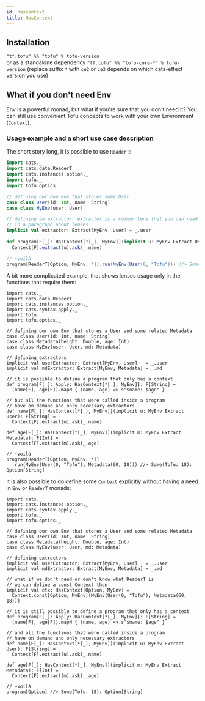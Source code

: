 ```yaml
---
id: hascontext
title: HasContext
---
```

## Installation
`"tf.tofu" %% "tofu" % tofu-version`  
or as a standalone dependency 
`"tf.tofu" %% "tofu-core-*" % tofu-version`
(replace suffix `*` with `ce2` or `ce3` depends on which cats-effect version you use)
## What if you don't need Env

Env is a powerful monad, but what if you're sure that you don't need it?
You can still use convenient Tofu concepts to work with your own Environment (`Context`).  

### Usage example and a short use case description  

The short story long, it is possible to use `ReaderT`:
 
```scala
import cats._
import cats.data.ReaderT
import cats.instances.option._
import tofu._
import tofu.optics._

// defining our own Env that stores some User
case class User(id: Int, name: String)
case class MyEnv(user: User)

// defining an extractor, extractor is a common lens that you can read about
// in a paragraph about lenses
implicit val extractor: Extract[MyEnv, User] = _.user
      
def program[F[_]: HasContext[*[_], MyEnv]](implicit u: MyEnv Extract User): F[String] = 
  Context[F].extract(u).ask(_.name)

// ~voilà
program[ReaderT[Option, MyEnv, *]].run(MyEnv(User(0, "Tofu"))) //> Some(Tofu): Option[String]

```

A bit more complicated example, that shows lenses usage only in the functions that require them:

```scala:reset
import cats._
import cats.data.ReaderT
import cats.instances.option._
import cats.syntax.apply._
import tofu._
import tofu.optics._

// defining our own Env that stores a User and some related Metadata
case class User(id: Int, name: String)
case class Metadata(height: Double, age: Int)
case class MyEnv(user: User, md: Metadata)

// defining extractors
implicit val userExtractor: Extract[MyEnv, User]   = _.user
implicit val mdExtractor: Extract[MyEnv, Metadata] = _.md

// it is possible to define a program that only has a context
def program[F[_]: Apply: HasContext[*[_], MyEnv]]: F[String] = 
  (name[F], age[F]).mapN { (name, age) => s"$name: $age" }

// but all the functions that were called inside a program
// have on demand and only necessary extractors
def name[F[_]: HasContext[*[_], MyEnv]](implicit u: MyEnv Extract User): F[String] = 
  Context[F].extract(u).ask(_.name)

def age[F[_]: HasContext[*[_], MyEnv]](implicit m: MyEnv Extract Metadata): F[Int] = 
  Context[F].extract(m).ask(_.age)

// ~voilà
program[ReaderT[Option, MyEnv, *]]
  .run(MyEnv(User(0, "Tofu"), Metadata(60, 18))) //> Some(Tofu: 18): Option[String]
```

It is also possible to do define some `Context` explicitly without having a need in `Env` or `ReaderT` monads:

```scala:reset
import cats._
import cats.instances.option._
import cats.syntax.apply._
import tofu._
import tofu.optics._

// defining our own Env that stores a User and some related Metadata
case class User(id: Int, name: String)
case class Metadata(height: Double, age: Int)
case class MyEnv(user: User, md: Metadata)

// defining extractors
implicit val userExtractor: Extract[MyEnv, User]   = _.user
implicit val mdExtractor: Extract[MyEnv, Metadata] = _.md

// what if we don't need or don't know what ReaderT is
// we can define a const Context than
implicit val ctx: HasContext[Option, MyEnv] =
  Context.const[Option, MyEnv](MyEnv(User(0, "Tofu"), Metadata(60, 18)))

// it is still possible to define a program that only has a context
def program[F[_]: Apply: HasContext[*[_], MyEnv]]: F[String] =
  (name[F], age[F]).mapN { (name, age) => s"$name: $age" }

// and all the functions that were called inside a program
// have on demand and only necessary extractors
def name[F[_]: HasContext[*[_], MyEnv]](implicit u: MyEnv Extract User): F[String] =
  Context[F].extract(u).ask(_.name)

def age[F[_]: HasContext[*[_], MyEnv]](implicit m: MyEnv Extract Metadata): F[Int] =
  Context[F].extract(m).ask(_.age)

// ~voilà
program[Option] //> Some(Tofu: 18): Option[String]
```
